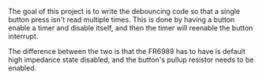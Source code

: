 The goal of this project is to write the debouncing code so that a single button press isn't read multiple times. This is done by having a button enable a timer and disable itself, and then the timer will reenable the button interrupt.

The difference between the two is that the FR6989 has to have is default high impedance state disabled, and the button's pullup resistor needs to be enabled.